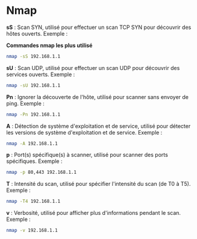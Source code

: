 # Nmap

**sS** : Scan SYN, utilisé pour effectuer un scan TCP SYN pour découvrir des hôtes ouverts. Exemple :

**Commandes nmap les plus utilisé**

```bash
nmap -sS 192.168.1.1
```

**sU** : Scan UDP, utilisé pour effectuer un scan UDP pour découvrir des services ouverts. Exemple :

```bash
nmap -sU 192.168.1.1
```

**Pn** : Ignorer la découverte de l'hôte, utilisé pour scanner sans envoyer de ping. Exemple :

```bash
nmap -Pn 192.168.1.1
```

**A** : Détection de système d'exploitation et de service, utilisé pour détecter les versions de système d'exploitation et de service. Exemple :

```bash
nmap -A 192.168.1.1
```

**p** : Port(s) spécifique(s) à scanner, utilisé pour scanner des ports spécifiques. Exemple :

```bash
nmap -p 80,443 192.168.1.1
```

**T** : Intensité du scan, utilisé pour spécifier l'intensité du scan (de T0 à T5). Exemple :

```bash
nmap -T4 192.168.1.1
```

**v** : Verbosité, utilisé pour afficher plus d'informations pendant le scan. Exemple :

```bash
nmap -v 192.168.1.1
```

